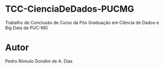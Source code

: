 # TCC-CienciaDeDados-PUCMG
Trabalho de Conclusão de Curso da Pós Graduação em Ciência de Dados e Big Data da PUC-MG

# Autor
Pedro Rômulo Gondim de A. Dias

